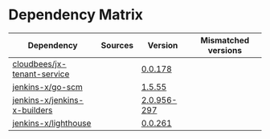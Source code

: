 # Dependency Matrix

Dependency | Sources | Version | Mismatched versions
---------- | ------- | ------- | -------------------
[cloudbees/jx-tenant-service](https://github.com/cloudbees/jx-tenant-service) |  | [0.0.178](https://github.com/cloudbees/jx-tenant-service/releases/tag/v0.0.178) | 
[jenkins-x/go-scm](https://github.com/jenkins-x/go-scm) |  | [1.5.55]() | 
[jenkins-x/jenkins-x-builders](https://github.com/jenkins-x/jenkins-x-builders) |  | [2.0.956-297]() | 
[jenkins-x/lighthouse](https://github.com/jenkins-x/lighthouse) |  | [0.0.261]() | 
